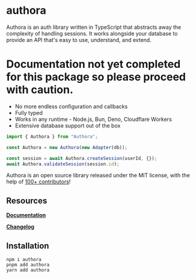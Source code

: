 # authora

Authora is an auth library written in TypeScript that abstracts away the complexity of handling sessions. It works alongside your database to provide an API that's easy to use, understand, and extend.

# Documentation not yet completed for this package so please proceed with caution.

-   No more endless configuration and callbacks
-   Fully typed
-   Works in any runtime - Node.js, Bun, Deno, Cloudflare Workers
-   Extensive database support out of the box

```ts
import { Authora } from "Authora";

const Authora = new Authora(new Adapter(db));

const session = await Authora.createSession(userId, {});
await Authora.validateSession(session.id);
```

Authora is an open source library released under the MIT license, with the help of [100+ contributors](https://github.com/Authora-auth/Authora/graphs/contributors)!

## Resources

**[Documentation](https://rou-technology.gitbook.io/authora-docs/)**

**[Changelog](https://github.com/SOG-web/authenticate-repository/blob/main/packages/authora/CHANGELOG.md)**

## Installation

```
npm i authora
pnpm add authora
yarn add authora
```
